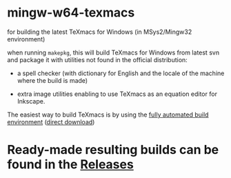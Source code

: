 # mingw-w64-texmacs
for building the latest TeXmacs for Windows  (in MSys2/Mingw32 environment)

when running `makepkg`, this will build TeXmacs for Windows from latest svn and package it with utilities not found in the official distribution: 

- a spell checker (with dictionary for English and the locale of the machine where the build is made)

- extra image utilities enabling to use TeXmacs as an equation editor for Inkscape.


The easiest way to build TeXmacs is by using the [fully automated build environment](https://github.com/slowphil/texmacs-win-builder) ([direct download](https://github.com/slowphil/texmacs-win-builder/releases/download/v0.9/texmacs-win-sdk-installer-0.9.7z.exe))


# Ready-made resulting builds can be found in the [Releases](https://github.com/slowphil/mingw-w64-texmacs/releases)
